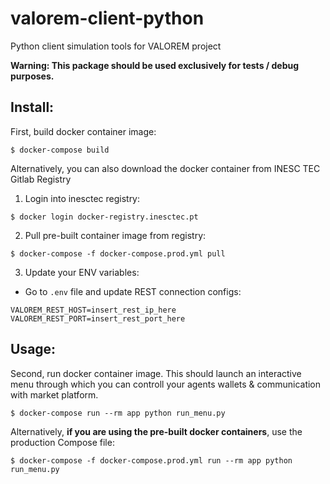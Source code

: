 # valorem-client-python

Python client simulation tools for VALOREM project 

**Warning: This package should be used exclusively for tests / debug purposes.**


## Install:

First, build docker container image: 


```shell
$ docker-compose build
```


Alternatively, you can also download the docker container from INESC TEC Gitlab Registry


1. Login into inesctec registry:


```shell
$ docker login docker-registry.inesctec.pt
```



2. Pull pre-built container image from registry:


```shell
$ docker-compose -f docker-compose.prod.yml pull
```
    

3. Update your ENV variables:

- Go to `.env` file and update REST connection configs:

```
VALOREM_REST_HOST=insert_rest_ip_here
VALOREM_REST_PORT=insert_rest_port_here
```

## Usage:

Second, run docker container image. This should launch an interactive menu through
which you can controll your agents wallets & communication with market platform.


```shell
$ docker-compose run --rm app python run_menu.py
```


Alternatively, **if you are using the pre-built docker containers**, use the production Compose file:

```shell
$ docker-compose -f docker-compose.prod.yml run --rm app python run_menu.py
```
